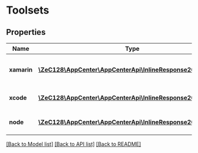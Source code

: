 # Toolsets

## Properties
Name | Type | Description | Notes
------------ | ------------- | ------------- | -------------
**xamarin** | [**\ZeC128\AppCenter\AppCenterApi\InlineResponse20018[]**](InlineResponse20018.md) | A list of Xamarin SDK bundles | [optional] 
**xcode** | [**\ZeC128\AppCenter\AppCenterApi\InlineResponse20017[]**](InlineResponse20017.md) | A list of Xcode versions | [optional] 
**node** | [**\ZeC128\AppCenter\AppCenterApi\InlineResponse20021Node[]**](InlineResponse20021Node.md) | A list of Node versions | [optional] 

[[Back to Model list]](../README.md#documentation-for-models) [[Back to API list]](../README.md#documentation-for-api-endpoints) [[Back to README]](../README.md)


